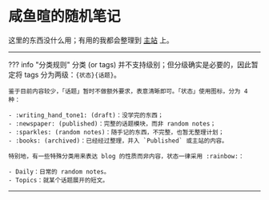 # 咸鱼暄的随机笔记

这里的东西没什么用；有用的我都会整理到 [主站](https://xuan-insr.github.io/) 上。

---

??? info "分类规则"
    分类 (or tags) 并不支持级别；但分级确实是必要的，因此暂定将 tags 分为两级：`{状态}{话题}`。

    鉴于目前内容较少，「话题」暂时不做额外要求，表意清晰即可。「状态」使用图标，分为 4 种：

    - :writing_hand_tone1: (draft)：没学完的东西；
    - :newspaper: (published)：完整的话题模块，而非 random notes；
    - :sparkles: (random notes)：随手记的东西，不完整，也暂无整理计划；
    - :books: (archived)：已经经过整理，并入 `Published` 或主站的内容。

    特别地，有一些特殊分类用来表达 blog 的性质而非内容，状态一律采用 :rainbow:：

    - Daily：日常的 random notes。
    - Topics：就某个话题展开的短文。

---
